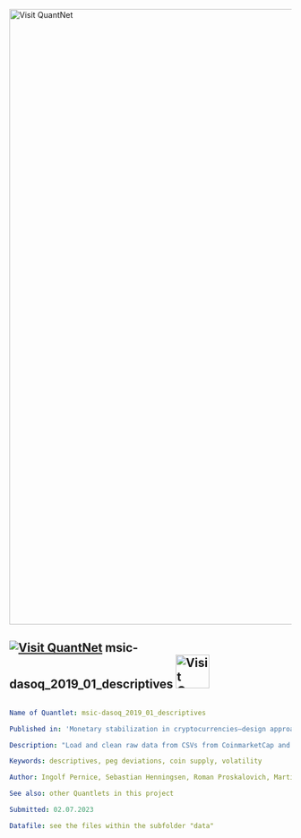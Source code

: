 [<img src="https://github.com/QuantLet/Styleguide-and-FAQ/blob/master/pictures/banner.png" width="1100" alt="Visit QuantNet">](http://quantlet.de/)

## [<img src="https://github.com/QuantLet/Styleguide-and-FAQ/blob/master/pictures/qloqo.png" alt="Visit QuantNet">](http://quantlet.de/) **msic-dasoq_2019_01_descriptives** [<img src="https://github.com/QuantLet/Styleguide-and-FAQ/blob/master/pictures/QN2.png" width="60" alt="Visit QuantNet 2.0">](http://quantlet.de/)

```yaml

Name of Quantlet: msic-dasoq_2019_01_descriptives

Published in: 'Monetary stabilization in cryptocurrencies–design approaches and open questions (Pernice et al., 2019)'

Description: "Load and clean raw data from CSVs from CoinmarketCap and blockchair. Calculate peg deviations, returns, volatility, coin supply, and other variables that are used in the paper for providing descriptives. "

Keywords: descriptives, peg deviations, coin supply, volatility

Author: Ingolf Pernice, Sebastian Henningsen, Roman Proskalovich, Martin Florian, Hermann Elendner, Björn Scheuermann

See also: other Quantlets in this project

Submitted: 02.07.2023

Datafile: see the files within the subfolder "data"


```